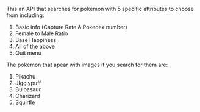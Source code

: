 This an API that searches for pokemon with 5 specific attributes to choose from including:

1. Basic info (Capture Rate & Pokedex number)
2. Female to Male Ratio
3. Base Happiness
4. All of the above
5. Quit menu

The pokemon that apear with images if you search for them are:
1. Pikachu
2. JIgglypuff
3. Bulbasaur
4. Charizard
5. Squirtle
